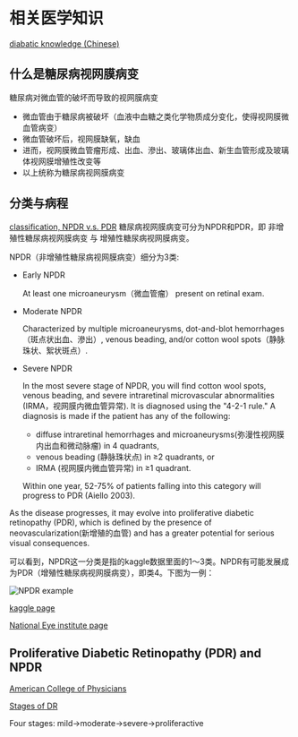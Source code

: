 # 相关医学知识
[diabatic knowledge (Chinese)](https://zhuanlan.zhihu.com/p/28954163)
## 什么是糖尿病视网膜病变

糖尿病对微血管的破坏而导致的视网膜病变
- 微血管由于糖尿病被破坏（血液中血糖之类化学物质成分变化，使得视网膜微血管病变）
- 微血管破坏后，视网膜缺氧，缺血
- 进而，视网膜微血管瘤形成、出血、滲出、玻璃体出血、新生血管形成及玻璃体视网膜增殖性改变等
- 以上统称为糖尿病视网膜病变

## 分类与病程
[classification, NPDR v.s. PDR](https://webeye.ophth.uiowa.edu/eyeforum/tutorials/diabetic-retinopathy-med-students/Classification.htm)
糖尿病视网膜病变可分为NPDR和PDR，即 非增殖性糖尿病视网膜病变 与 增殖性糖尿病视网膜病变。

NPDR（非增殖性糖尿病视网膜病变）细分为3类:

- Early NPDR 

    At least one microaneurysm（微血管瘤） present on retinal exam.
- Moderate NPDR

    Characterized by multiple microaneurysms, dot-and-blot hemorrhages（斑点状出血、滲出）, venous beading, and/or cotton wool spots（静脉珠状、絮状斑点）.
- Severe NPDR

    In the most severe stage of NPDR, you will find cotton wool spots, venous beading, and severe intraretinal microvascular abnormalities (IRMA，视网膜内微血管异常). 
    It is diagnosed using the "4-2-1 rule." 
    A diagnosis is made if the patient has any of the following: 
    - diffuse intraretinal hemorrhages and microaneurysms(弥漫性视网膜内出血和微动脉瘤) in 4 quadrants, 
    - venous beading (静脉珠状点) in ≥2 quadrants, or 
    - IRMA (视网膜内微血管异常) in ≥1 quadrant. 
    
    Within one year, 52-75% of patients falling into this category will progress to PDR (Aiello 2003).

As the disease progresses, it may evolve into proliferative diabetic retinopathy (PDR), which is defined by the presence of neovascularization(新增殖的血管) and has a greater potential for serious visual consequences.

可以看到，NPDR这一分类是指的kaggle数据里面的1～3类。NPDR有可能发展成为PDR（增殖性糖尿病视网膜病变），即类4。下图为一例：

![NPDR example](https://www.columbiaeye.org/sites/default/files/pictures/nveb.jpg)

[kaggle page](https://www.kaggle.com/c/aptos2019-blindness-detection)

[National Eye institute page](https://nei.nih.gov/health/diabetic/retinopathy)

## Proliferative Diabetic Retinopathy (PDR) and NPDR
[American College of Physicians](https://www.acponline.org/meetings-courses/internal-medicine-meeting/ophthalmology-self-guided-study-activity-herbert-s-waxman-clinical-skills-center/proliferative-diabetic-retinopathy-pdr)

[Stages of DR](http://www.youreyes.org/eyehealth/diabetic-retinopathy)

Four stages: mild->moderate->severe->proliferactive

